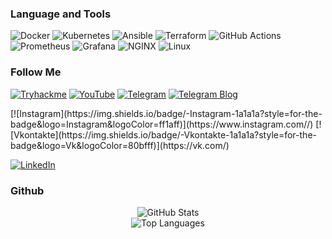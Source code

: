 
### Language and Tools
![Docker](https://img.shields.io/badge/-Docker-1a1a1a?style=for-the-badge&logo=docker&logoColor=2496ED)
![Kubernetes](https://img.shields.io/badge/-Kubernetes-1a1a1a?style=for-the-badge&logo=kubernetes&logoColor=326CE5)
![Ansible](https://img.shields.io/badge/-Ansible-1a1a1a?style=for-the-badge&logo=ansible&logoColor=EE0000)
![Terraform](https://img.shields.io/badge/-Terraform-1a1a1a?style=for-the-badge&logo=terraform&logoColor=5F43E9)
![GitHub Actions](https://img.shields.io/badge/-GitHub_Actions-1a1a1a?style=for-the-badge&logo=githubactions&logoColor=white)
![Prometheus](https://img.shields.io/badge/-Prometheus-1a1a1a?style=for-the-badge&logo=prometheus&logoColor=orange)
![Grafana](https://img.shields.io/badge/-Grafana-1a1a1a?style=for-the-badge&logo=grafana&logoColor=F46800)
![NGINX](https://img.shields.io/badge/-Nginx-1a1a1a?style=for-the-badge&logo=nginx&logoColor=00e676)
![Linux](https://img.shields.io/badge/-Linux-1a1a1a?style=for-the-badge&logo=linux&logoColor=yellow)

### Follow Me
[![Tryhackme](https://img.shields.io/badge/-tryhackme-1a1a1a?style=for-the-badge&logo=Tryhackme&logoColor=3333ff)](https://tryhackme.com/p/useruser007)
[![YouTube](https://img.shields.io/badge/-youtube-1a1a1a?style=for-the-badge&logo=youtube&logoColor=ff0000)](https://www.youtube.com/@reactjunior) 
[![Telegram](https://img.shields.io/badge/-Telegram-1a1a1a?style=for-the-badge&logo=Telegram&logoColor=80bfff)](https://t.me/type_me_something)
[![Telegram Blog](https://img.shields.io/badge/-Telegram_Frontend-1a1a1a?style=for-the-badge&logo=Telegram&logoColor=80bfff)](https://t.me/localllhost)
<!-- --> [![Instagram](https://img.shields.io/badge/-Instagram-1a1a1a?style=for-the-badge&logo=Instagram&logoColor=ff1aff)](https://www.instagram.com//)
<!-- -->[![Vkontakte](https://img.shields.io/badge/-Vkontakte-1a1a1a?style=for-the-badge&logo=Vk&logoColor=80bfff)](https://vk.com/)
[![LinkedIn](https://img.shields.io/badge/-LinkedIn-1a1a1a?style=for-the-badge&logo=LinkedIn&logoColor=3333ff)]()




### Github
<div align="center">
  <img src="https://github-readme-stats.vercel.app/api?username=depth-monster&show_icons=true&theme=radical" alt="GitHub Stats">
</div>
<div align="center">
  <img src="https://github-readme-stats.vercel.app/api/top-langs/?username=depth-monster&layout=compact&theme=radical" alt="Top Languages">
</div>
